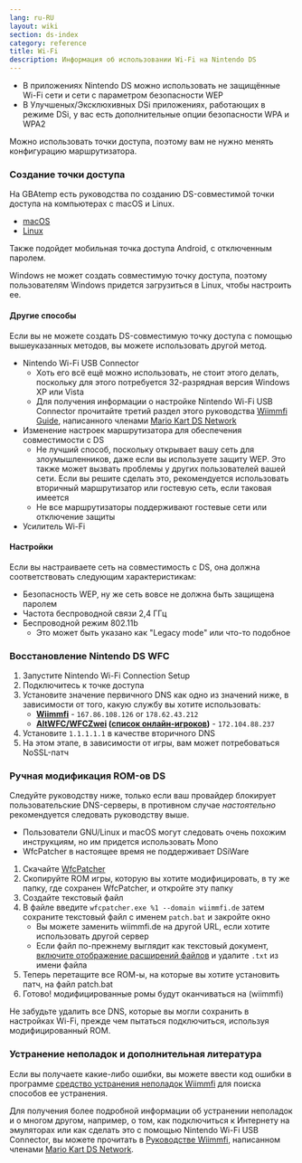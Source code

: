 ```yaml
---
lang: ru-RU
layout: wiki
section: ds-index
category: reference
title: Wi-Fi
description: Информация об использовании Wi-Fi на Nintendo DS
---
```


- В приложениях Nintendo DS можно использовать не защищённые Wi-Fi сети и сети с параметром безопасности WEP
- В Улучшеных/Эксклюхивных DSi приложениях, работающих в режиме DSi, у вас есть дополнительные опции безопасности WPA и WPA2

Можно использовать точки доступа, поэтому вам не нужно менять конфигурацию маршрутизатора.

### Создание точки доступа
На GBAtemp есть руководства по созданию DS-совместимой точки доступа на компьютерах с macOS и Linux.
- [macOS](https://gbatemp.net/threads/571658)
- [Linux](https://gbatemp.net/threads/543283)

Также подойдет мобильная точка доступа Android, с отключенным паролем.

Windows не может создать совместимую точку доступа, поэтому пользователям Windows придется загрузиться в Linux, чтобы настроить ее.
#### Другие способы
Если вы не можете создать DS-совместимую точку доступа с помощью вышеуказанных методов, вы можете использовать другой метод.
- Nintendo Wi-Fi USB Connector
  - Хоть его всё ещё можно использовать, не стоит этого делать, поскольку для этого потребуется 32-разрядная версия Windows XP или Vista
  - Для получения информации о настройке Nintendo Wi-Fi USB Connector прочитайте третий раздел этого руководства [Wiimmfi Guide](https://docs.google.com/document/d/1f3PChwQig40UaiPXlh-Gi5CggGiBPzyrpiecLZlT8ZE/edit?usp=sharing), написанного членами [Mario Kart DS Network](https://discord.gg/pa9bea6)
- Изменение настроек маршрутизатора для обеспечения совместимости с DS
  - Не лучший способ, поскольку открывает вашу сеть для злоумышленников, даже если вы используете защиту WEP. Это также может вызвать проблемы у других пользователей вашей сети. Если вы решите сделать это, рекомендуется использовать вторичный маршрутизатор или гостевую сеть, если таковая имеется
  - Не все маршрутизаторы поддерживают гостевые сети или отключение защиты
- Усилитель Wi-Fi

#### Настройки
Если вы настраиваете сеть на совместимость с DS, она должна соответствовать следующим характеристикам:
- Безопасность WEP, ну же сеть вовсе не должна быть защищена паролем
- Частота беспроводной связи 2,4 ГГц
- Беспроводной режим 802.11b
  - Это может быть указано как "Legacy mode" или что-то подобное

### Восстановление Nintendo DS WFC
1. Запустите Nintendo Wi-Fi Connection Setup
1. Подключитесь к точке доступа
1. Установите значение первичного DNS как одно из значений ниже, в зависимости от того, какую службу вы хотите использовать:
   - **[Wiimmfi](https://wiimmfi.de)** - `167.86.108.126` or `178.62.43.212`
   - **[AltWFC/WFCZwei](https://save-nintendo-wifi.com/) ([список онлайн-игроков](http://zwei.moe:9001))** - `172.104.88.237`
1. Установите `1.1.1.1.1` в качестве вторичного DNS
1. На этом этапе, в зависимости от игры, вам может потребоваться NoSSL-патч

### Ручная модификация RОM-ов DS
Следуйте руководству ниже, только если ваш провайдер блокирует пользовательские DNS-серверы, в противном случае *настоятельно* рекомендуется следовать руководству выше.

- Пользователи GNU/Linux и macOS могут следовать очень похожим инструкциям, но им придется использовать Mono
- WfcPatcher в настоящее время не поддерживает DSiWare

1. Скачайте [WfcPatcher](https://github.com/AdmiralCurtiss/WfcPatcher/releases)
1. Скопируйте ROM игры, которую вы хотите модифицировать, в ту же папку, где сохранен WfcPatcher, и откройте эту папку
1. Создайте текстовый файл
1. В файле введите `wfcpatcher.exe %1 --domain wiimmfi.de` затем сохраните текстовый файл с именем `patch.bat` и закройте окно
   - Вы можете заменить wiimmfi.de на другой URL, если хотите использовать другой сервер
   - Если файл по-прежнему выглядит как текстовый документ, [включите отображение расширений файлов](https://dsi.cfw.guide/file-extensions-%28windows%29) и удалите `.txt` из имени файла
1. Теперь перетащите все RОМ-ы, на которые вы хотите установить патч, на файл patch.bat
1. Готово! модифицированные ромы будут оканчиваться на (wiimmfi)

Не забудьте удалить все DNS, которые вы могли сохранить в настройках Wi-Fi, прежде чем пытаться подключиться, используя модифицированный ROM.

### Устранение неполадок и дополнительная литература
Если вы получаете какие-либо ошибки, вы можете ввести код ошибки в программе [средство устранения неполадок Wiimmfi](https://wiimmfi.de/error) для поиска способов ее устранения.

Для получения более подробной информации об устранении неполадок и о многом другом, например, о том, как подключиться к Интернету на эмуляторах или как сделать это с помощью Nintendo Wi-Fi USB Connector, вы можете прочитать в [ Руководстве Wiimmfi](https://docs.google.com/document/d/1f3PChwQig40UaiPXlh-Gi5CggGiBPzyrpiecLZlT8ZE/edit?usp=sharing), написанном членами [Mario Kart DS Network](https://discord.gg/pa9bea6).
